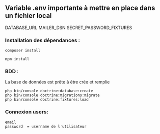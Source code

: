 ## Variable .env importante à mettre en place dans un fichier local
DATABASE_URL
MAILER_DSN
SECRET_PASSWORD_FIXTURES

### Installation des dépendances : 
```
composer install

npm install
```

### BDD :
La base de données est prête à être crée et remplie
```
php bin/console doctrine:database:create
php bin/console doctrine:migrations:migrate
php bin/console doctrine:fixtures:load
```
### Connexion users:
```
email
password  = username de l'utilisateur
```
